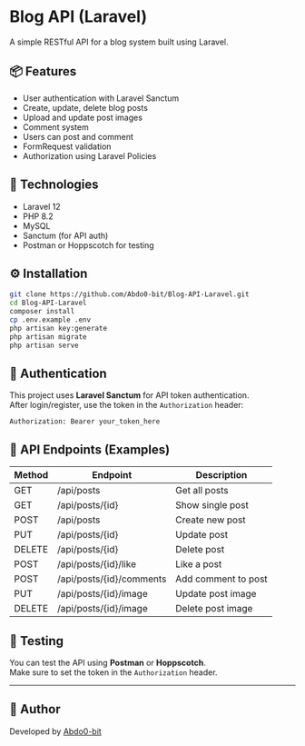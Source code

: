 # Blog API (Laravel)

A simple RESTful API for a blog system built using Laravel.

## 📦 Features

- User authentication with Laravel Sanctum
- Create, update, delete blog posts
- Upload and update post images
- Comment system
- Users can post and comment
- FormRequest validation
- Authorization using Laravel Policies

## 🧱 Technologies

- Laravel 12
- PHP 8.2
- MySQL
- Sanctum (for API auth)
- Postman or Hoppscotch for testing

## ⚙️ Installation

```bash
git clone https://github.com/Abdo0-bit/Blog-API-Laravel.git
cd Blog-API-Laravel
composer install
cp .env.example .env
php artisan key:generate
php artisan migrate
php artisan serve
```

## 🔐 Authentication

This project uses **Laravel Sanctum** for API token authentication.  
After login/register, use the token in the `Authorization` header:

```
Authorization: Bearer your_token_here
```

## 🔄 API Endpoints (Examples)

| Method | Endpoint                 | Description         |
| ------ | ------------------------ | ------------------- |
| GET    | /api/posts               | Get all posts       |
| GET    | /api/posts/{id}          | Show single post    |
| POST   | /api/posts               | Create new post     |
| PUT    | /api/posts/{id}          | Update post         |
| DELETE | /api/posts/{id}          | Delete post         |
| POST   | /api/posts/{id}/like     | Like a post         |
| POST   | /api/posts/{id}/comments | Add comment to post |
| PUT    | /api/posts/{id}/image    | Update post image   |
| DELETE | /api/posts/{id}/image    | Delete post image   |

## 🧪 Testing

You can test the API using **Postman** or **Hoppscotch**.  
Make sure to set the token in the `Authorization` header.

---

## 🙌 Author

Developed by [Abdo0-bit](https://github.com/Abdo0-bit)

